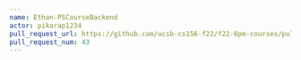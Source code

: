 ```yaml
---
name: Ethan-PSCourseBackend
actor: pikarap1234
pull_request_url: https://github.com/ucsb-cs156-f22/f22-6pm-courses/pull/43
pull_request_num: 43
---
```

